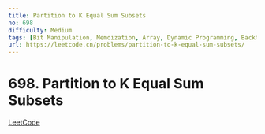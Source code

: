 ```yaml
---
title: Partition to K Equal Sum Subsets
no: 698
difficulty: Medium
tags: [Bit Manipulation, Memoization, Array, Dynamic Programming, Backtracking, Bitmask]
url: https://leetcode.cn/problems/partition-to-k-equal-sum-subsets/
---
```


# 698. Partition to K Equal Sum Subsets

[LeetCode](https://leetcode.cn/problems/partition-to-k-equal-sum-subsets/)

